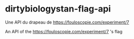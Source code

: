 # dirtybiologystan-flag-api
 Une API du drapeau de https://fouloscopie.com/experiment/7

 An API of the https://fouloscopie.com/experiment/7 's flag
